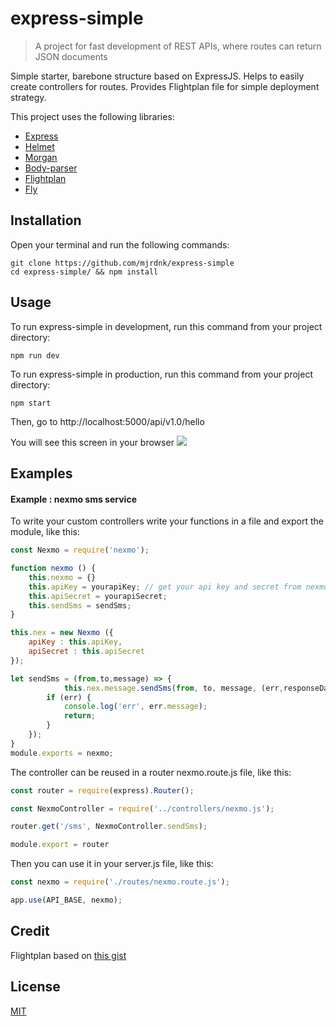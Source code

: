 # express-simple
> A project for fast development of REST APIs, where routes can return JSON documents

Simple starter, barebone structure based on ExpressJS. Helps to easily create controllers for routes. Provides Flightplan file for simple deployment strategy.

This project uses the following libraries:
- [Express](https://www.npmjs.com/package/express)
- [Helmet](https://www.npmjs.com/package/helmet)
- [Morgan](https://www.npmjs.com/package/morgan)
- [Body-parser](https://www.npmjs.com/package/body-parser)
- [Flightplan](https://www.npmjs.com/package/flightplan)
- [Fly](https://www.npmjs.com/package/fly)

## Installation
Open your terminal and run the following commands:
```
git clone https://github.com/mjrdnk/express-simple
cd express-simple/ && npm install
```
## Usage
To run express-simple in development, run this command from your project directory:

```
npm run dev
```

To run express-simple in production, run this command from your project directory:

```
npm start
```

Then, go to http://localhost:5000/api/v1.0/hello

You will see this screen in your browser
<img src='https://i.imgur.com/SHHwXCd.png' />
<br>

## Examples

#### Example : nexmo sms service
To write your custom controllers write your functions in a file and export the module, like this:
```javascript
const Nexmo = require('nexmo');

function nexmo () {
    this.nexmo = {}
    this.apiKey = yourapiKey; // get your api key and secret from nexmo.com
    this.apiSecret = yourapiSecret;
    this.sendSms = sendSms;
}

this.nex = new Nexmo ({
    apiKey : this.apiKey,
    apiSecret : this.apiSecret
});

let sendSms = (from,to,message) => { 
            this.nex.message.sendSms(from, to, message, (err,responseData) => {
        if (err) {
            console.log('err', err.message);
            return;
        }
    });
}
module.exports = nexmo;
```

The controller can be reused in a router nexmo.route.js file, like this:
```javascript
const router = require(express).Router();

const NexmoController = require('../controllers/nexmo.js');

router.get('/sms', NexmoController.sendSms);

module.export = router
```

Then you can use it in your server.js file, like this:
```javascript
const nexmo = require('./routes/nexmo.route.js');

app.use(API_BASE, nexmo);
```

## Credit
Flightplan based on [this gist](https://gist.github.com/learncodeacademy/35045e64d2bbe6eb14f9)

## License

[MIT](LICENSE)
